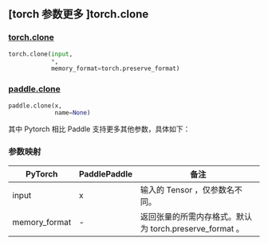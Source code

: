 ## [torch 参数更多 ]torch.clone

### [torch.clone](https://pytorch.org/docs/stable/generated/torch.clone.html?highlight=clone#torch.clone)

```python
torch.clone(input,
            *,
            memory_format=torch.preserve_format)
```

### [paddle.clone](https://www.paddlepaddle.org.cn/documentation/docs/zh/api/paddle/clone_cn.html#clone)

```python
paddle.clone(x,
             name=None)
```

其中 Pytorch 相比 Paddle 支持更多其他参数，具体如下：

### 参数映射
| PyTorch       | PaddlePaddle | 备注                                                   |
| ------------- | ------------ | ------------------------------------------------------ |
| input         | x            | 输入的 Tensor ，仅参数名不同。                          |
| memory_format | -            | 返回张量的所需内存格式。默认为 torch.preserve_format 。  |
